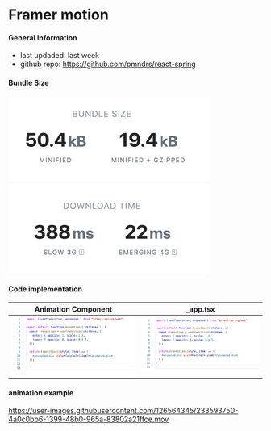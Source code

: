 # Framer motion
#### General Information 
+ last updaded: last week
+ github repo: https://github.com/pmndrs/react-spring

#### Bundle Size 
<img src= "Screenshot 2023-04-20 at 13.08.02.png" width="400"/>

#### Code implementation

Animation Component            |  _app.tsx
:-------------------------:|:-------------------------:
<img src= "Screenshot 2023-04-20 at 13.26.07.png" width="400"/>  |  <img src= "Screenshot 2023-04-20 at 13.26.07.png" width="400"/>

#### animation example



https://user-images.githubusercontent.com/126564345/233593750-4a0c0bb6-1399-48b0-965a-83802a21ffce.mov


